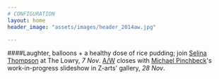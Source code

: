 ```yaml
---
# CONFIGURATION
layout: home
header_image: "assets/images/header_2014aw.jpg"

---
```

####Laughter, balloons + a healthy dose of rice pudding; join [Selina Thompson](/current/2014-autumnwinter/thompson) at The Lowry, *7 Nov*. [A/W](/current/2014-autumnwinter) closes with [Michael Pinchbeck](/current/2014-autumnwinter/pinchbeck)'s work-in-progress slideshow in Z-arts' gallery, *28 Nov*.
